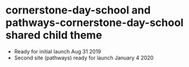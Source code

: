 # cornerstone-day-school and pathways-cornerstone-day-school shared child theme

- Ready for initial launch Aug 31 2019
- Second site (pathways) ready for launch January 4 2020
